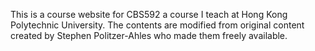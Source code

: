This is a course website for CBS592 a course I teach at Hong Kong Polytechnic University. The contents are modified from original content created by Stephen Politzer-Ahles who made them freely available.
